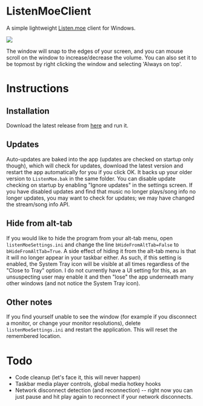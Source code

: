 # ListenMoeClient
A simple lightweight [Listen.moe](https://listen.moe) client for Windows.

![](https://i.imgur.com/vtEKxw2.gif)

The window will snap to the edges of your screen, and you can mouse scroll on the window to increase/decrease the volume. You can also set it to be topmost by right clicking the window and selecting 'Always on top'. 

# Instructions

## Installation
Download the latest release from [here](https://github.com/anonymousthing/ListenMoeClient/releases) and run it.

## Updates
Auto-updates are baked into the app (updates are checked on startup only though), which will check for updates, download the latest version and restart the app automatically for you if you click OK. It backs up your older version to `ListenMoe.bak` in the same folder. You can disable update checking on startup by enabling "Ignore updates" in the settings screen.
If you have disabled updates and find that music no longer plays/song info no longer updates, you may want to check for updates; we may have changed the stream/song info API.

## Hide from alt-tab
If you would like to hide the program from your alt-tab menu, open `listenMoeSettings.ini` and change the line `bHideFromAltTab=False` to `bHideFromAltTab=True`. A side effect of hiding it from the alt-tab menu is that it will no longer appear in your taskbar either. As such, if this setting is enabled, the System Tray icon will be visible at all times regardless of the "Close to Tray" option. I do not currently have a UI setting for this, as an unsuspecting user may enable it and then "lose" the app underneath many other windows (and not notice the System Tray icon). 

## Other notes
If you find yourself unable to see the window (for example if you disconnect a monitor, or change your monitor resolutions), delete `listenMoeSettings.ini` and restart the application. This will reset the remembered location.

# Todo
 - Code cleanup (let's face it, this will never happen)
 - Taskbar media player controls, global media hotkey hooks
 - Network disconnect detection (and reconnection) -- right now you can just pause and hit play again to reconnect if your network disconnects. 
